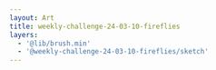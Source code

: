 ```yaml
---
layout: Art
title: weekly-challenge-24-03-10-fireflies
layers: 
  - '@lib/brush.min'
  - '@weekly-challenge-24-03-10-fireflies/sketch'
---
```

<br>
<!-- <div class="row">
  <div class="col-6">
    <Layer title="weekly-challenge-24-03-10-fireflies" :layers="['@weekly-challenge-24-03-10-fireflies/bg']" help="@weekly-challenge-24-03-10-fireflies" />
  </div>
  <div class="col-6">
    <Layer title="weekly-challenge-24-03-10-fireflies" :layers="['@weekly-challenge-24-03-10-fireflies/bg']" help="@weekly-challenge-24-03-10-fireflies" />
  </div>
</div> -->